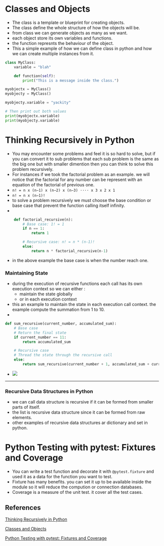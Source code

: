 # Classes and Objects
* The class is a template or blueprint for creating objects.
* The class define the whole structure of how the objects will be.
* from class we can generate objects as many as we want.
* each object store its own variables and functions.
* the function represnts the behaviour of the object.
* This a simple example of how we can define class in python and how we can create multiple instances from it.
```python
class MyClass:
    variable = "blah"

    def function(self):
        print("This is a message inside the class.")

myobjectx = MyClass()
myobjecty = MyClass()

myobjecty.variable = "yackity"

# Then print out both values
print(myobjectx.variable)
print(myobjecty.variable)
```

# Thinking Recursively in Python

* You may encounter some problems and feel it is so hard to solve, but if you can convert it to sub problems that each sub problem is the same as the big one but with smaller dimention then you can think to solve this problem recursively.
* For instances if we took the factorial problem as an example. we will notice that the factorial for any number can be represent with an equation of the factorial of previous one.
* `n! = n x (n−1) x (n−2) x (n−3) ⋅⋅⋅⋅ x 3 x 2 x 1`
* `n! = n x (n−1)!`
* to solve a problem recursively we must choose the base condition or base case that prevent the function calling itself infinity.
* 
```python
    def factorial_recursive(n):
        # Base case: 1! = 1
        if n == 1:
            return 1

        # Recursive case: n! = n * (n-1)!
        else:
            return n * factorial_recursive(n-1)
```

* in the above example the base case is when the number reach one.
### Maintaining State


* during the execution of recursive functions each call has its own execution context so we can either :
   * maintain the state globally
   * or in each execution context
* this an example to maintain the state in each execution call context. the example compute the summation from 1 to 10.
* 
```python
def sum_recursive(current_number, accumulated_sum):
    # Base case
    # Return the final state
    if current_number == 11:
        return accumulated_sum

    # Recursive case
    # Thread the state through the recursive call
    else:
        return sum_recursive(current_number + 1, accumulated_sum + current_number)
```
*  ![](https://robocrop.realpython.net/?url=https%3A//files.realpython.com/media/state_3.3e8a68c4fde5.png&w=1293&sig=365778ead2c38e2a10b95f53f3fc2f0f2e2bbce0)
  ----
### Recursive Data Structures in Python

* we can call data structure is recursive if it can be formed from smaller parts of itself.
* the list is recursive data structure since it can be formed from raw elements.
* other examples of recursive data structures ar dictionary and set in python.

# Python Testing with pytest: Fixtures and Coverage

* You can write a test function and decorate it with `@pytest.fixture` and used it as a data for the function you want to test.
* Fixture has many benefits. you can set it up to be available inside the module so it will reduce the compution or connection databases.
* Coverage is a measure of the unit test. it cover all the test cases.

## References 
[ Thinking Recursively in Python](https://realpython.com/python-thinking-recursively/)

[Classes and Objects](https://www.learnpython.org/en/Classes_and_Objects)

[Python Testing with pytest: Fixtures and Coverage](https://www.linuxjournal.com/content/python-testing-pytest-fixtures-and-coverage)